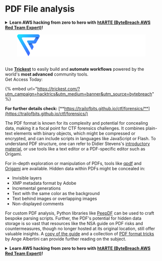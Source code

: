 # PDF File analysis

<details>

<summary><strong>Learn AWS hacking from zero to hero with</strong> <a href="https://training.bytebreach.xyz/courses/arte"><strong>htARTE (ByteBreach AWS Red Team Expert)</strong></a><strong>!</strong></summary>

Other ways to support ByteBreach:

* If you want to see your **company advertised in ByteBreach** or **download ByteBreach in PDF** Check the [**SUBSCRIPTION PLANS**](https://github.com/sponsors/khulnasoft)!
* Get the [**official PEASS & ByteBreach swag**](https://peass.creator-spring.com)
* Discover [**The PEASS Family**](https://opensea.io/collection/the-peass-family), our collection of exclusive [**NFTs**](https://opensea.io/collection/the-peass-family)
* **Join the** 💬 [**Discord group**](https://discord.gg/hRep4RUj7f) or the [**telegram group**](https://t.me/peass) or **follow** us on **Twitter** 🐦 [**@bytebreach\_live**](https://twitter.com/bytebreach\_live)**.**
* **Share your hacking tricks by submitting PRs to the** [**ByteBreach**](https://github.com/khulnasoft/bytebreach) and [**ByteBreach Cloud**](https://github.com/khulnasoft/bytebreach-cloud) github repos.

</details>

<figure><img src="../../../.gitbook/assets/image (3) (1) (1) (1) (1) (1) (1).png" alt=""><figcaption></figcaption></figure>

\
Use [**Trickest**](https://trickest.com/?utm\_campaign=hacktrics\&utm\_medium=banner\&utm\_source=bytebreach) to easily build and **automate workflows** powered by the world's **most advanced** community tools.\
Get Access Today:

{% embed url="https://trickest.com/?utm_campaign=hacktrics&utm_medium=banner&utm_source=bytebreach" %}

**For further details check:** [**https://trailofbits.github.io/ctf/forensics/**](https://trailofbits.github.io/ctf/forensics/)

The PDF format is known for its complexity and potential for concealing data, making it a focal point for CTF forensics challenges. It combines plain-text elements with binary objects, which might be compressed or encrypted, and can include scripts in languages like JavaScript or Flash. To understand PDF structure, one can refer to Didier Stevens's [introductory material](https://blog.didierstevens.com/2008/04/09/quickpost-about-the-physical-and-logical-structure-of-pdf-files/), or use tools like a text editor or a PDF-specific editor such as Origami.

For in-depth exploration or manipulation of PDFs, tools like [qpdf](https://github.com/qpdf/qpdf) and [Origami](https://github.com/mobmewireless/origami-pdf) are available. Hidden data within PDFs might be concealed in:

* Invisible layers
* XMP metadata format by Adobe
* Incremental generations
* Text with the same color as the background
* Text behind images or overlapping images
* Non-displayed comments

For custom PDF analysis, Python libraries like [PeepDF](https://github.com/jesparza/peepdf) can be used to craft bespoke parsing scripts. Further, the PDF's potential for hidden data storage is so vast that resources like the NSA guide on PDF risks and countermeasures, though no longer hosted at its original location, still offer valuable insights. A [copy of the guide](http://www.itsecure.hu/library/file/Biztons%C3%A1gi%20%C3%BAtmutat%C3%B3k/Alkalmaz%C3%A1sok/Hidden%20Data%20and%20Metadata%20in%20Adobe%20PDF%20Files.pdf) and a collection of [PDF format tricks](https://github.com/corkami/docs/blob/master/PDF/PDF.md) by Ange Albertini can provide further reading on the subject.

<details>

<summary><strong>Learn AWS hacking from zero to hero with</strong> <a href="https://training.bytebreach.xyz/courses/arte"><strong>htARTE (ByteBreach AWS Red Team Expert)</strong></a><strong>!</strong></summary>

Other ways to support ByteBreach:

* If you want to see your **company advertised in ByteBreach** or **download ByteBreach in PDF** Check the [**SUBSCRIPTION PLANS**](https://github.com/sponsors/khulnasoft)!
* Get the [**official PEASS & ByteBreach swag**](https://peass.creator-spring.com)
* Discover [**The PEASS Family**](https://opensea.io/collection/the-peass-family), our collection of exclusive [**NFTs**](https://opensea.io/collection/the-peass-family)
* **Join the** 💬 [**Discord group**](https://discord.gg/hRep4RUj7f) or the [**telegram group**](https://t.me/peass) or **follow** us on **Twitter** 🐦 [**@bytebreach\_live**](https://twitter.com/bytebreach\_live)**.**
* **Share your hacking tricks by submitting PRs to the** [**ByteBreach**](https://github.com/khulnasoft/bytebreach) and [**ByteBreach Cloud**](https://github.com/khulnasoft/bytebreach-cloud) github repos.

</details>
